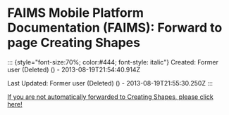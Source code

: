 FAIMS Mobile Platform Documentation (FAIMS): Forward to page Creating Shapes
============================================================================

::: {style="font-size:70%; color:#444; font-style: italic"}
Created: Former user (Deleted) () - 2013-08-19T21:54:40.914Z

Last Updated: Former user (Deleted) () - 2013-08-19T21:55:30.250Z
:::

[If you are not automatically forwarded to Creating Shapes, please click
here!](Creating%20Shapes.html)
